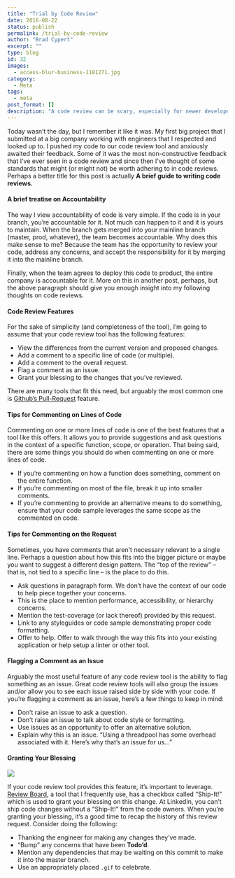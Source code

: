 ```yaml
---
title: "Trial by Code Review"
date: 2016-08-22
status: publish
permalink: /trial-by-code-review
author: "Brad Cypert"
excerpt: ""
type: blog
id: 32
images:
  - access-blur-business-1181271.jpg
category:
  - Meta
tags:
  - meta
post_format: []
description: "A code review can be scary, especially for newer developers, but through a good understand of ettiquete and accountability, a code review can become an enlightening experience."
---
```


Today wasn’t the day, but I remember it like it was. My first big project that I submitted at a big company working with engineers that I respected and looked up to. I pushed my code to our code review tool and anxiously awaited their feedback. Some of it was the most non-constructive feedback that I’ve ever seen in a code review and since then I’ve thought of some standards that might (or might not) be worth adhering to in code reviews. Perhaps a better title for this post is actually **A brief guide to writing code reviews.**

#### A brief treatise on Accountability

The way I view accountability of code is very simple. If the code is in your branch, you’re accountable for it. Not much can happen to it and it is yours to maintain. When the branch gets merged into your mainline branch (master, prod, whatever), the team becomes accountable. Why does this make sense to me? Because the team has the opportunity to review your code, address any concerns, and accept the responsibility for it by merging it into the mainline branch.

Finally, when the team agrees to deploy this code to product, the entire company is accountable for it. More on this in another post, perhaps, but the above paragraph should give you enough insight into my following thoughts on code reviews.

#### Code Review Features

For the sake of simplicity (and completeness of the tool), I’m going to assume that your code review tool has the following features:

- View the differences from the current version and proposed changes.
- Add a comment to a specific line of code (or multiple).
- Add a comment to the overall request.
- Flag a comment as an issue.
- Grant your blessing to the changes that you’ve reviewed.

There are many tools that fit this need, but arguably the most common one is [Github’s Pull-Request](https://help.github.com/en/github/collaborating-with-issues-and-pull-requests/about-pull-requests) feature.

#### Tips for Commenting on Lines of Code

Commenting on one or more lines of code is one of the best features that a tool like this offers. It allows you to provide suggestions and ask questions in the context of a specific function, scope, or operation. That being said, there are some things you should do when commenting on one or more lines of code.

- If you’re commenting on how a function does something, comment on the entire function.
- If you’re commenting on most of the file, break it up into smaller comments.
- If you’re commenting to provide an alternative means to do something, ensure that your code sample leverages the same scope as the commented on code.

#### Tips for Commenting on the Request

Sometimes, you have comments that aren’t necessary relevant to a single line. Perhaps a question about how this fits into the bigger picture or maybe you want to suggest a different design pattern. The “top of the review” – that is, not tied to a specific line – is the place to do this.

- Ask questions in paragraph form. We don’t have the context of our code to help piece together your concerns.
- This is the place to mention performance, accessibility, or hierarchy concerns.
- Mention the test-coverage (or lack thereof) provided by this request.
- Link to any styleguides or code sample demonstrating proper code formatting.
- Offer to help. Offer to walk through the way this fits into your existing application or help setup a linter or other tool.

#### Flagging a Comment as an Issue

Arguably the most useful feature of any code review tool is the ability to flag something as an issue. Great code review tools will also group the issues and/or allow you to see each issue raised side by side with your code. If you’re flagging a comment as an issue, here’s a few things to keep in mind:

- Don’t raise an issue to ask a question.
- Don’t raise an issue to talk about code style or formatting.
- Use issues as an opportunity to offer an alternative solution.
- Explain why this is an issue. “Using a threadpool has some overhead associated with it. Here’s why that’s an issue for us…”

#### Granting Your Blessing

![](/Screen-Shot-2019-10-28-at-2.14.21-PM.png)

If your code review tool provides this feature, it’s important to leverage. [Review
Board](https://www.reviewboard.org/), a tool that I frequently use, has a checkbox
called “Ship-It!” which is used to grant your blessing on this change. At LinkedIn,
you can’t ship code changes without a “Ship-It!” from the code owners. When you’re
granting your blessing, it’s a good time to recap the history of this review request.
Consider doing the following:

- Thanking the engineer for making any changes they’ve made.
- “Bump” any concerns that have been **Todo’d**.
- Mention any dependencies that may be waiting on this commit to make it into the master branch.
- Use an appropriately placed `.gif` to celebrate.
